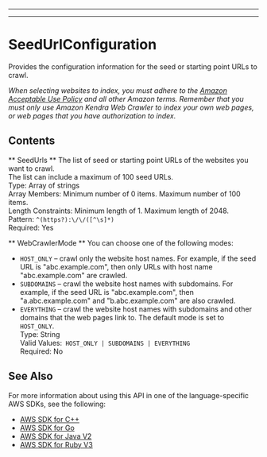 --------

--------

# SeedUrlConfiguration<a name="API_SeedUrlConfiguration"></a>

Provides the configuration information for the seed or starting point URLs to crawl\.

 *When selecting websites to index, you must adhere to the [Amazon Acceptable Use Policy](https://aws.amazon.com/aup/) and all other Amazon terms\. Remember that you must only use Amazon Kendra Web Crawler to index your own web pages, or web pages that you have authorization to index\.* 

## Contents<a name="API_SeedUrlConfiguration_Contents"></a>

 ** SeedUrls **   <a name="Kendra-Type-SeedUrlConfiguration-SeedUrls"></a>
The list of seed or starting point URLs of the websites you want to crawl\.  
The list can include a maximum of 100 seed URLs\.  
Type: Array of strings  
Array Members: Minimum number of 0 items\. Maximum number of 100 items\.  
Length Constraints: Minimum length of 1\. Maximum length of 2048\.  
Pattern: `^(https?):\/\/([^\s]*)`   
Required: Yes

 ** WebCrawlerMode **   <a name="Kendra-Type-SeedUrlConfiguration-WebCrawlerMode"></a>
You can choose one of the following modes:  
+  `HOST_ONLY` – crawl only the website host names\. For example, if the seed URL is "abc\.example\.com", then only URLs with host name "abc\.example\.com" are crawled\.
+  `SUBDOMAINS` – crawl the website host names with subdomains\. For example, if the seed URL is "abc\.example\.com", then "a\.abc\.example\.com" and "b\.abc\.example\.com" are also crawled\.
+  `EVERYTHING` – crawl the website host names with subdomains and other domains that the web pages link to\.
The default mode is set to `HOST_ONLY`\.  
Type: String  
Valid Values:` HOST_ONLY | SUBDOMAINS | EVERYTHING`   
Required: No

## See Also<a name="API_SeedUrlConfiguration_SeeAlso"></a>

For more information about using this API in one of the language\-specific AWS SDKs, see the following:
+  [AWS SDK for C\+\+](https://docs.aws.amazon.com/goto/SdkForCpp/kendra-2019-02-03/SeedUrlConfiguration) 
+  [AWS SDK for Go](https://docs.aws.amazon.com/goto/SdkForGoV1/kendra-2019-02-03/SeedUrlConfiguration) 
+  [AWS SDK for Java V2](https://docs.aws.amazon.com/goto/SdkForJavaV2/kendra-2019-02-03/SeedUrlConfiguration) 
+  [AWS SDK for Ruby V3](https://docs.aws.amazon.com/goto/SdkForRubyV3/kendra-2019-02-03/SeedUrlConfiguration) 